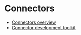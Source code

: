 # Connectors

* [Connectors overview](connectors-overview.md)
* [Connector development toolkit](connector-development-toolkit.md)
